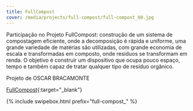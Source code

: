 ```yaml
---
title: FullCompost
cover: /media/projects/full-compost/full-compost_00.jpg
---
```

Participação no Projeto FullCompost: construção de um sistema de compostagem eficiente, onde a decomposição é rápida e uniforme, uma grande variedade de matérias são utilizadas, com grande economia de escala e transformadas em composto, onde residuos se transformam em renda. O objetivo é construir um dispositivo que ocupa pouco espaço, tempo e também capaz de tratar qualquer tipo de resíduo orgânico.

Projeto de OSCAR BRACAMONTE

[FullCompost](https://interactivos.silo.org.br/2018/fullcompost/){:target="_blank"}

{% include swipebox.html prefix="full-compost_" %}
